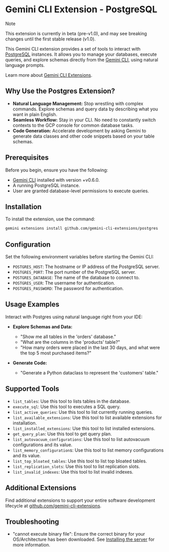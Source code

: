 # Gemini CLI Extension - PostgreSQL

> [!NOTE]
> This extension is currently in beta (pre-v1.0), and may see breaking changes until the first stable release (v1.0).

This Gemini CLI extension provides a set of tools to interact with [PostgreSQL](https://www.postgresql.org/docs/) instances. It allows you to manage your databases, execute queries, and explore schemas directly from the [Gemini CLI](https://google-gemini.github.io/gemini-cli/), using natural language prompts.

Learn more about [Gemini CLI Extensions](https://github.com/google-gemini/gemini-cli/blob/main/docs/extension.md).

## Why Use the Postgres Extension?

*   **Natural Language Management:** Stop wrestling with complex commands. Explore schemas and query data by describing what you want in plain English.
*   **Seamless Workflow:** Stay in your CLI. No need to constantly switch contexts to the GCP console for common database tasks.
*   **Code Generation:** Accelerate development by asking Gemini to generate data classes and other code snippets based on your table schemas.

## Prerequisites

Before you begin, ensure you have the following:

*   [Gemini CLI](https://github.com/google-gemini/gemini-cli) installed with version +v0.6.0.
*   A running PostgreSQL instance.
*   User are granted database-level permissions to execute queries.

## Installation

To install the extension, use the command:

```bash
gemini extensions install github.com/gemini-cli-extensions/postgres
```

## Configuration

Set the following environment variables before starting the Gemini CLI:

*   `POSTGRES_HOST`: The hostname or IP address of the PostgreSQL server.
*   `POSTGRES_PORT`: The port number of the PostgreSQL server.
*   `POSTGRES_DATABASE`: The name of the database to connect to.
*   `POSTGRES_USER`: The username for authentication.
*   `POSTGRES_PASSWORD`: The password for authentication.

## Usage Examples

Interact with Postgres using natural language right from your IDE:

*   **Explore Schemas and Data:**
    * "Show me all tables in the 'orders' database."
    * "What are the columns in the 'products' table?"
    * "How many orders were placed in the last 30 days, and what were the top 5 most purchased items?"

*   **Generate Code:**
    * "Generate a Python dataclass to represent the 'customers' table."

## Supported Tools

 * `list_tables`: Use this tool to lists tables in the database.
 * `execute_sql`: Use this tool to executes a SQL query.
 * `list_active_queries`: Use this tool to list currently running queries.
 * `list_available_extensions`: Use this tool to list available extensions for installation.
 * `list_installed_extensions`: Use this tool to list installed extensions.
 * `get_query_plan`: Use this tool to get query plan.
 * `list_autovacuum_configurations`: Use this tool to list autovacuum configurations and its value.
 * `list_memory_configuration`s: Use this tool to list memory configurations and its value.
 * `list_top_bloated_tables`: Use this tool to list top bloated tables.
 * `list_replication_slots`: Use this tool to list replication slots.
 * `list_invalid_indexes`: Use this tool to list invalid indexes.

## Additional Extensions

Find additional extensions to support your entire software development lifecycle at [github.com/gemini-cli-extensions](https://github.com/gemini-cli-extensions).

## Troubleshooting

* "cannot execute binary file": Ensure the correct binary for your OS/Architecture has been downloaded. See [Installing the server](https://googleapis.github.io/genai-toolbox/getting-started/introduction/#installing-the-server) for more information.
